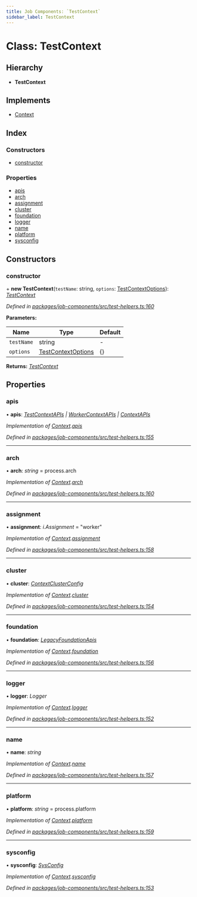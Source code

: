 ```yaml
---
title: Job Components: `TestContext`
sidebar_label: TestContext
---
```


# Class: TestContext

## Hierarchy

* **TestContext**

## Implements

* [Context](../interfaces/context.md)

## Index

### Constructors

* [constructor](testcontext.md#constructor)

### Properties

* [apis](testcontext.md#apis)
* [arch](testcontext.md#arch)
* [assignment](testcontext.md#assignment)
* [cluster](testcontext.md#cluster)
* [foundation](testcontext.md#foundation)
* [logger](testcontext.md#logger)
* [name](testcontext.md#name)
* [platform](testcontext.md#platform)
* [sysconfig](testcontext.md#sysconfig)

## Constructors

###  constructor

\+ **new TestContext**(`testName`: string, `options`: [TestContextOptions](../interfaces/testcontextoptions.md)): *[TestContext](testcontext.md)*

*Defined in [packages/job-components/src/test-helpers.ts:160](https://github.com/terascope/teraslice/blob/653cf7530/packages/job-components/src/test-helpers.ts#L160)*

**Parameters:**

Name | Type | Default |
------ | ------ | ------ |
`testName` | string | - |
`options` | [TestContextOptions](../interfaces/testcontextoptions.md) |  {} |

**Returns:** *[TestContext](testcontext.md)*

## Properties

###  apis

• **apis**: *[TestContextAPIs](../interfaces/testcontextapis.md) | [WorkerContextAPIs](../interfaces/workercontextapis.md) | [ContextAPIs](../interfaces/contextapis.md)*

*Implementation of [Context](../interfaces/context.md).[apis](../interfaces/context.md#apis)*

*Defined in [packages/job-components/src/test-helpers.ts:155](https://github.com/terascope/teraslice/blob/653cf7530/packages/job-components/src/test-helpers.ts#L155)*

___

###  arch

• **arch**: *string* =  process.arch

*Implementation of [Context](../interfaces/context.md).[arch](../interfaces/context.md#arch)*

*Defined in [packages/job-components/src/test-helpers.ts:160](https://github.com/terascope/teraslice/blob/653cf7530/packages/job-components/src/test-helpers.ts#L160)*

___

###  assignment

• **assignment**: *i.Assignment* = "worker"

*Implementation of [Context](../interfaces/context.md).[assignment](../interfaces/context.md#assignment)*

*Defined in [packages/job-components/src/test-helpers.ts:158](https://github.com/terascope/teraslice/blob/653cf7530/packages/job-components/src/test-helpers.ts#L158)*

___

###  cluster

• **cluster**: *[ContextClusterConfig](../interfaces/contextclusterconfig.md)*

*Implementation of [Context](../interfaces/context.md).[cluster](../interfaces/context.md#cluster)*

*Defined in [packages/job-components/src/test-helpers.ts:154](https://github.com/terascope/teraslice/blob/653cf7530/packages/job-components/src/test-helpers.ts#L154)*

___

###  foundation

• **foundation**: *[LegacyFoundationApis](../interfaces/legacyfoundationapis.md)*

*Implementation of [Context](../interfaces/context.md).[foundation](../interfaces/context.md#foundation)*

*Defined in [packages/job-components/src/test-helpers.ts:156](https://github.com/terascope/teraslice/blob/653cf7530/packages/job-components/src/test-helpers.ts#L156)*

___

###  logger

• **logger**: *Logger*

*Implementation of [Context](../interfaces/context.md).[logger](../interfaces/context.md#logger)*

*Defined in [packages/job-components/src/test-helpers.ts:152](https://github.com/terascope/teraslice/blob/653cf7530/packages/job-components/src/test-helpers.ts#L152)*

___

###  name

• **name**: *string*

*Implementation of [Context](../interfaces/context.md).[name](../interfaces/context.md#name)*

*Defined in [packages/job-components/src/test-helpers.ts:157](https://github.com/terascope/teraslice/blob/653cf7530/packages/job-components/src/test-helpers.ts#L157)*

___

###  platform

• **platform**: *string* =  process.platform

*Implementation of [Context](../interfaces/context.md).[platform](../interfaces/context.md#platform)*

*Defined in [packages/job-components/src/test-helpers.ts:159](https://github.com/terascope/teraslice/blob/653cf7530/packages/job-components/src/test-helpers.ts#L159)*

___

###  sysconfig

• **sysconfig**: *[SysConfig](../interfaces/sysconfig.md)*

*Implementation of [Context](../interfaces/context.md).[sysconfig](../interfaces/context.md#sysconfig)*

*Defined in [packages/job-components/src/test-helpers.ts:153](https://github.com/terascope/teraslice/blob/653cf7530/packages/job-components/src/test-helpers.ts#L153)*
